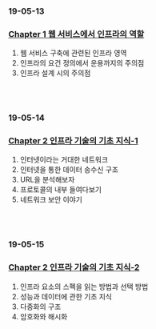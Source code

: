 ### 19-05-13
### [Chapter 1 웹 서비스에서 인프라의 역할](https://github.com/src8655/cafe24_6/tree/master/3.%EC%9D%B8%ED%94%84%EB%9D%BC/Chapter%201%20%EC%9B%B9%20%EC%84%9C%EB%B9%84%EC%8A%A4%EC%97%90%EC%84%9C%20%EC%9D%B8%ED%94%84%EB%9D%BC%EC%9D%98%20%EC%97%AD%ED%95%A0)
1. 웹 서비스 구축에 관련된 인프라 영역 
1. 인프라의 요건 정의에서 운용까지의 주의점 
1. 인프라 설계 시의 주의점 
### 　
### 19-05-14
### [Chapter 2 인프라 기술의 기초 지식-1](https://github.com/src8655/cafe24_6/tree/master/3.%EC%9D%B8%ED%94%84%EB%9D%BC/Chapter%202%20%EC%9D%B8%ED%94%84%EB%9D%BC%20%EA%B8%B0%EC%88%A0%EC%9D%98%20%EA%B8%B0%EC%B4%88%20%EC%A7%80%EC%8B%9D-1)
1. 인터넷이라는 거대한 네트워크 
1. 인터넷을 통한 데이터 송수신 구조 
1. URL을 분석해보자 
1. 프로토콜의 내부 들여다보기 
1. 네트워크 보안 이야기  
### 　
### 19-05-15
### [Chapter 2 인프라 기술의 기초 지식-2](https://github.com/src8655/cafe24_6/tree/master/3.%EC%9D%B8%ED%94%84%EB%9D%BC/Chapter%202%20%EC%9D%B8%ED%94%84%EB%9D%BC%20%EA%B8%B0%EC%88%A0%EC%9D%98%20%EA%B8%B0%EC%B4%88%20%EC%A7%80%EC%8B%9D-2)
1. 인프라 요소의 스펙을 읽는 방법과 선택 방법 
1. 성능과 데이터에 관한 기초 지식 
1. 다중화의 구조
1. 암호화와 해시화 
